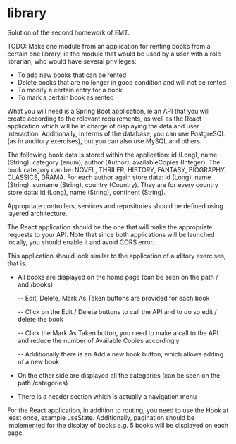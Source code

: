# library

Solution of the second homework of EMT.

TODO:
Make one module from an application for renting books from a certain one library, ie the module that would be used by a user with a role librarian, who would have several privileges:
- To add new books that can be rented
- Delete books that are no longer in good condition and will not be rented
- To modify a certain entry for a book
- To mark a certain book as rented

What you will need is a Spring Boot application, ie an API that you will create according to the relevant requirements, as well as the React application which will be in charge of displaying the data and user interaction. Additionally, in terms of the database, you can use PostgreSQL (as in auditory exercises), but you can also use MySQL and others.

The following book data is stored within the application: id (Long), name (String), category (enum), author (Author), availableCopies (Integer). The book category can be: NOVEL, THRILER, HISTORY, FANTASY, BIOGRAPHY, CLASSICS, DRAMA. For each author again store data: id (Long), name (String), surname (String), country (Country). They are for every country store data: id (Long), name (String), continent (String).

Appropriate controllers, services and repositories should be defined using layered architecture.

The React application should be the one that will make the appropriate requests to your API. Note that since both applications will be launched locally, you should enable it and avoid CORS error.

This application should look similar to the application of auditory exercises, that is:
  - All books are displayed on the home page (can be seen on the path / and /books)
  
    -- Edit, Delete, Mark As Taken buttons are provided for each book
    
    -- Click on the Edit / Delete buttons to call the API and to do so edit / delete the book
    
    -- Click the Mark As Taken button, you need to make a call to the API and reduce the number of Available Copies accordingly
    
    -- Additionally there is an Add a new book button, which allows adding of a new book
    
  - On the other side are displayed all the categories (can be seen on the path /categories)
  - There is a header section which is actually a navigation menu
  
For the React application, in addition to routing, you need to use the Hook at least once, example useState.
Additionally, pagination should be implemented for the display of books e.g. 5 books will be displayed on each page.

